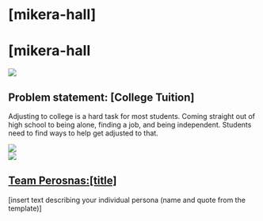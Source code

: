 <!DOCTYPE html>
<hmtl>
  <head>
    <title>CSCE 190:[mikera-hall]</title>
  </head>
  <body>
    <h1>[mikera-hall]</h1>
  </body>
<html>
<h1>[mikera-hall</h1>
<section class="assign">
    <img src="images/Screenshot 1.png"/>
    <section class="assign-det">
      <h2>Problem statement: [College Tuition]</h2>
      <p>
        Adjusting to college is a hard task for most students. Coming straight out of high school to being alone, finding a job, and being independent. Students need to find ways to help get adjusted to that.
      </p>
    </section>
</section>

<!-- Affinity Diagram assignment -->
<section class="assign">
  <img src="images/Screenshot%202023-10-02%20at%2010.46.38%20PM.png"/>
  <section class="assign-det">
    <a href="files
    <p>
      [ outline and detailed ideas of how to improve your college experience]
        </p>
      </section>
    </section>

  <!-- Personas assignment -->
  <section class="assign">
      <img src="images/my-persona.jpg" />
      <section class"assign-det">
        <a href="files/all-personas.pdf"><h2>Team Perosnas:[title]</h2></a>
      <p>
        [insert text describing your individual persona (name and quote from the template)]
      </p>
    </section>
  </section>
      
